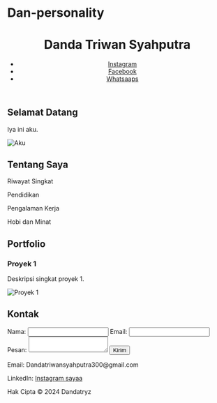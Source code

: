 # Dan-personality<!DOCTYPE html>
<html lang="en">
<head>
    <meta charset="UTF-8">
    <meta name="viewport" content="width=device-width, initial-scale=1.0">
    <title>Website Pribadi - Dandaaa</title>
    <link rel="stylesheet" href="styles.css">
</head>
<body>
    <header>
        <div class="container">
            <h1>Danda Triwan Syahputra</h1>
            <nav>
                <ul>
                    <li><a href="https://www.instagram.com/irvine_nda/#home">Instagram</a></li>
                    <li><a href="https://www.facebook.com/danda.triwnsyhputra.1/#about">Facebook</a></li>
                    <li><a href="https://wa.link/218hjt#portfolio">Whatsaaps</a></li>
                </ul>
            </nav>
        </div>
    </header>
    <section id="home">
        <div class="container">
            <h2>Selamat Datang</h2>
            <p>Iya ini aku.</p>
            <img src="https://instagram.fpnh19-1.fna.fbcdn.net/v/t51.2885-19/451976186_1042145077321035_8292253535291442831_n.jpg?stp=dst-jpg_s150x150&_nc_ht=instagram.fpnh19-1.fna.fbcdn.net&_nc_cat=103&_nc_ohc=lPGS3ce1qXMQ7kNvgGgzbZR&edm=AEhyXUkBAAAA&ccb=7-5&oh=00_AYBIt7JIAF3wl-4xbMxikZPZ1HiRuKrHgSQoPYY-EO4YMQ&oe=66A4C70F&_nc_sid=8f1549" alt="Aku">
        </div>
    </section>
    <section id="about">
        <div class="container">
            <h2>Tentang Saya</h2>
            <p>Riwayat Singkat</p>
            <p>Pendidikan</p>
            <p>Pengalaman Kerja</p>
            <p>Hobi dan Minat</p>
        </div>
    </section>
    <section id="portfolio">
        <div class="container">
            <h2>Portfolio</h2>
            <div class="project">
                <h3>Proyek 1</h3>
                <p>Deskripsi singkat proyek 1.</p>
                <img src="proyek1.jpg" alt="Proyek 1">
            </div>
            <!-- Tambahkan proyek lainnya di sini -->
        </div>
    </section>
    <section id="contact">
        <div class="container">
            <h2>Kontak</h2>
            <form action="submit-form.php" method="post">
                <label for="name">Nama:</label>
                <input type="text" id="name" name="name" required>
                <label for="email">Email:</label>
                <input type="email" id="email" name="email" required>
                <label for="message">Pesan:</label>
                <textarea id="message" name="message" required></textarea>
                <button type="submit">Kirim</button>
            </form>
            <p>Email: Dandatriwansyahputra300@gmail.com</p>
            <p>LinkedIn: <a href="https://www.instagram.com/irvine_nda">Instagram sayaa</a></p>
        </div>
    </section>
    <footer>
        <div class="container">
            <p>Hak Cipta © 2024 Dandatryz</p>
        </div>
    </footer>
</body>
</html>
